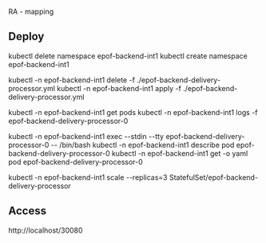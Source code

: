 RA - mapping

## Deploy
kubectl delete namespace epof-backend-int1
kubectl create namespace epof-backend-int1

kubectl -n epof-backend-int1 delete -f ./epof-backend-delivery-processor.yml
kubectl -n epof-backend-int1 apply -f ./epof-backend-delivery-processor.yml

kubectl -n epof-backend-int1 get pods
kubectl -n epof-backend-int1 logs -f epof-backend-delivery-processor-0

kubectl -n epof-backend-int1 exec --stdin --tty epof-backend-delivery-processor-0 -- /bin/bash
kubectl -n epof-backend-int1 describe pod epof-backend-delivery-processor-0
kubectl -n epof-backend-int1 get -o yaml pod epof-backend-delivery-processor-0

kubectl -n epof-backend-int1 scale --replicas=3 StatefulSet/epof-backend-delivery-processor

## Access
http://localhost/30080